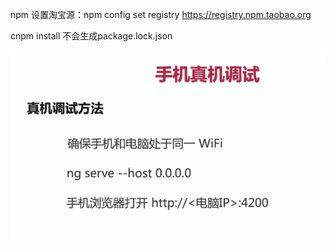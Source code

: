 npm 设置淘宝源：npm config set registry https://registry.npm.taobao.org 

cnpm install 不会生成package.lock.json

![image-20221127140002581](../../public/image-20221127140002581.png)
